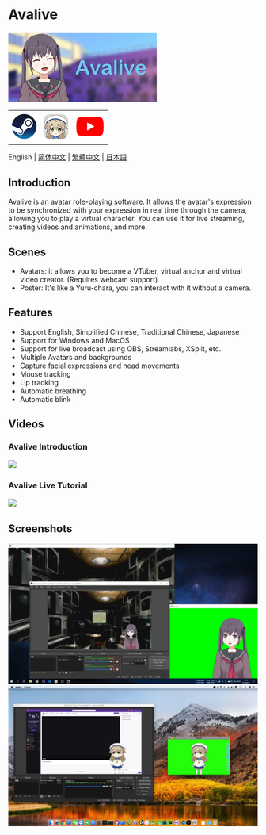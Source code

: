 # Avalive

<img src="./Assets/Resources/Avalive-460x215.png" width = "300"/>
<table>
    <tr>
        <td>
            <a href=""><img src="./Assets/resources/Steam-logo.png" height="50"></a>
        </td>
        <td>
            <a href="https://ava.moe/"><img src="./Assets/resources/Avalive-logo.png" height="50"></a>
        </td>
        <td>
            <a href="https://www.youtube.com/channel/UCv8I7x73RXZjGImJvMS6DbQ"><img src="./Assets/resources/YouTube-logo.png" height="60"></a>
        </td>
    </tr>
</table>

English | [简体中文](README_zh-Hans.md) | [繁體中文](README_zh-Hant.md) | [日本語](README_ja.md)

## Introduction

Avalive is an avatar role-playing software. It allows the avatar's expression to be synchronized with your expression in real time through the camera, allowing you to play a virtual character. You can use it for live streaming, creating videos and animations, and more.

## Scenes

* Avatars: it allows you to become a VTuber, virtual anchor and virtual video creator. (Requires webcam support)
* Poster: It's like a Yuru-chara, you can interact with it without a camera.

## Features

* Support English, Simplified Chinese, Traditional Chinese, Japanese
* Support for Windows and MacOS
* Support for live broadcast using OBS, Streamlabs, XSplit, etc.
* Multiple Avatars and backgrounds
* Capture facial expressions and head movements
* Mouse tracking
* Lip tracking
* Automatic breathing
* Automatic blink

## Videos

### Avalive Introduction

[![](https://img.youtube.com/vi/Gjs19vlBNWY/0.jpg)](https://www.youtube.com/watch?v=Gjs19vlBNWY&list=PL0x0SdqY3V3GVIQDjjevth4u0r76lcVWq)

### Avalive Live Tutorial

[![](https://img.youtube.com/vi/P6QszXUa7So/0.jpg)](https://www.youtube.com/watch?v=P6QszXUa7So&list=PL0x0SdqY3V3GVIQDjjevth4u0r76lcVWq&index=2)


## Screenshots

<img src="./Assets/Resources/Avalive-Windows.jpg" width = "960"/>
<img src="./Assets/Resources/Avalive-MacOS.jpg" width = "960"/>